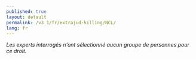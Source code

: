 ```yaml
---
published: true
layout: default
permalink: /v3_1/fr/extrajud-killing/NCL/
lang: fr
---
```

_Les experts interrogés n'ont sélectionné aucun groupe de personnes pour ce droit._
